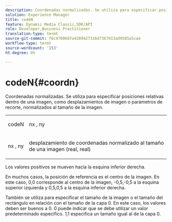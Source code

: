 ```yaml
---
description: Coordenadas normalizadas. Se utiliza para especificar posiciones relativas dentro de una imagen, como desplazamientos de imagen o parámetros de recorte, normalizados al tamaño de la imagen.
solution: Experience Manager
title: codeN
feature: Dynamic Media Classic,SDK/API
role: Developer,Business Practitioner
translation-type: tm+mt
source-git-commit: f6c97606d7a4209427316d7367013ad9585a5cae
workflow-type: tm+mt
source-wordcount: '153'
ht-degree: 0%

---
```



# codeN{#coordn}

Coordenadas normalizadas. Se utiliza para especificar posiciones relativas dentro de una imagen, como desplazamientos de imagen o parámetros de recorte, normalizados al tamaño de la imagen.

<table id="simpletable_EFA3111DC4B94BAF94715500DB4DD8FB"> 
 <tr class="strow"> 
  <td class="stentry"> <p><span class="codeph"> <span class="varname"> codeN</span> </span> </p> </td> 
  <td class="stentry"> <p><span class="codeph"> <span class="varname"> nx</span> </span>,  <span class="codeph"><span class="varname"> ny</span></span> </p></td> 
 </tr> 
 <tr class="strow"> 
  <td class="stentry"> <p><span class="codeph"> <span class="varname"> nx</span> </span>,  <span class="codeph"><span class="varname"> ny</span></span> </p></td> 
  <td class="stentry"> <p>desplazamiento de coordenadas normalizado al tamaño de una imagen (real, real) </p></td> 
 </tr> 
</table>

Los valores positivos se mueven hacia la esquina inferior derecha.

En muchos casos, la posición de referencia es el centro de la imagen. En este caso, 0,0 corresponde al centro de la imagen, -0,5,-0,5 a la esquina superior izquierda y 0,5,0,5 a la esquina inferior derecha.

También se utiliza para especificar el tamaño de la imagen o el tamaño del rectángulo en relación con el tamaño de la capa 0. En este caso, los valores deben ser buenos a 0. 0 puede indicar que se debe utilizar un valor predeterminado específico. 1,1 especifica un tamaño igual al de la capa 0.

